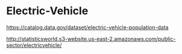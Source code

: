 # Electric-Vehicle

https://catalog.data.gov/dataset/electric-vehicle-population-data


http://statisticsworld.s3-website.us-east-2.amazonaws.com/public-sector/electricvehicle/
